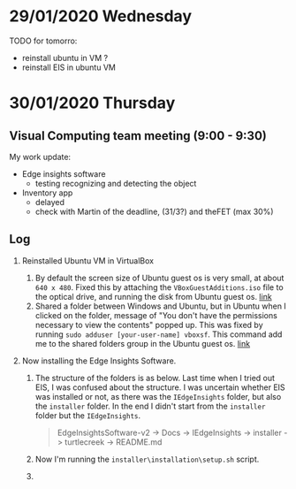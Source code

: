 # 29/01/2020 Wednesday

TODO for tomorro:

* reinstall ubuntu in VM ?
* reinstall EIS in ubuntu VM

# 30/01/2020 Thursday

## Visual Computing team meeting (9:00 - 9:30)

My work update:

* Edge insights software
  * testing recognizing and detecting the object
* Inventory app
  * delayed
  * check with Martin of the deadline, (31/3?) and theFET (max 30%)

## Log

1. Reinstalled Ubuntu VM in VirtualBox

   1. By default the screen size of Ubuntu guest os is very small, at about `640 x 480`. Fixed this by attaching the `VBoxGuestAdditions.iso` file to the optical drive, and running the disk from Ubuntu guest os. [link](https://askubuntu.com/a/451825)
   2. Shared a folder between Windows and Ubuntu, but in Ubuntu when I clicked on the folder, message of "You don't have the permissions necessary to view the contents" popped up. This was fixed by running `sudo adduser [your-user-name] vboxsf`. This command add me to the shared folders group in the Ubuntu guest os. [link](https://askubuntu.com/a/890740)

2. Now installing the Edge Insights Software.

   1. The structure of the folders is as below. Last time when I tried out EIS, I was confused about the structure. I was uncertain whether EIS was installed or not, as there was the `IEdgeInsights` folder, but also the `installer` folder. In the end I didn't start from the `installer` folder but the `IEdgeInsights`.

      > EdgeInsightsSoftware-v2
      >  -> Docs
      >  -> IEdgeInsights
      >  -> installer
      >  -> turtlecreek
      >  -> README.md

   2. Now I'm running the `installer\installation\setup.sh` script.

   3. 